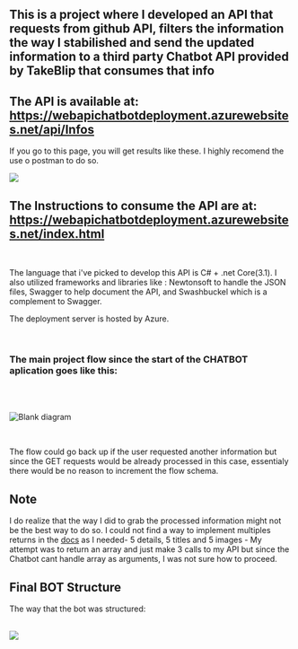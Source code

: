 ##  This is a project where I developed an API that requests from github API, filters the information the way I stabilished and send the updated information to a third party Chatbot API provided by TakeBlip that consumes that info ##

## The API is available at: https://webapichatbotdeployment.azurewebsites.net/api/Infos ##
<p>If you go to this page, you will get results like these. I highly recomend the use o postman to do so.</p>
<img src="https://user-images.githubusercontent.com/56495954/129281249-a5d1a572-7c9a-4a8a-a01c-3453a96ae81a.png"></img>


## The Instructions to consume the API are at: https://webapichatbotdeployment.azurewebsites.net/index.html ##
</br>
<p>The language that i've picked to develop this API is C# + .net Core(3.1). I also utilized frameworks and libraries like : Newtonsoft to handle the JSON files, Swagger to help document the API, and Swashbuckel which is a complement to Swagger.  </p>
<p>The deployment server is hosted by Azure.</p>


</br>
<h3>The main project flow since the start of the CHATBOT aplication goes like this:</h3>
</br>


</br>![Blank diagram](https://user-images.githubusercontent.com/56495954/129279053-7c302b91-faf1-4591-8796-76a50514fe80.png)


</br>

<p>The flow could go back up if the user requested another information but since the GET requests would be already processed in this case, essentialy there would be no reason to increment the flow schema.</p>



## Note ##

<p>I do realize that the way  I did to grab the processed information might not be the best way to do so. I could not find a way to implement multiples returns in the <a href="https://docs.blip.ai">docs</a> as I needed- 5 details, 5 titles and 5 images - My attempt was to return an array and just make 3 calls to my API but since the Chatbot cant handle array as arguments, I was not sure how to proceed. </p>




## Final BOT Structure ##
<p>The way that the bot was structured: </p>
</br>
<img src ="https://user-images.githubusercontent.com/56495954/129286102-691b8ac0-557e-402d-bd75-d3663fa3ec99.png"></img>
